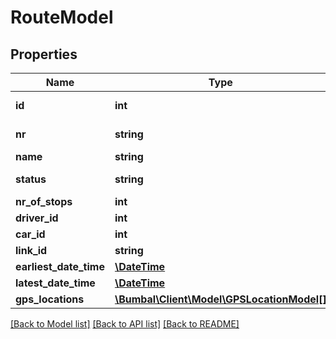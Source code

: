 # RouteModel

## Properties
Name | Type | Description | Notes
------------ | ------------- | ------------- | -------------
**id** | **int** | Unique Identifier | 
**nr** | **string** | Alternative Identifier | [optional] 
**name** | **string** | Description | [optional] 
**status** | **string** | Route Status | [optional] 
**nr_of_stops** | **int** |  | [optional] 
**driver_id** | **int** |  | [optional] 
**car_id** | **int** |  | [optional] 
**link_id** | **string** |  | [optional] 
**earliest_date_time** | [**\DateTime**](\DateTime.md) |  | [optional] 
**latest_date_time** | [**\DateTime**](\DateTime.md) |  | [optional] 
**gps_locations** | [**\Bumbal\Client\Model\GPSLocationModel[]**](GPSLocationModel.md) |  | [optional] 

[[Back to Model list]](../README.md#documentation-for-models) [[Back to API list]](../README.md#documentation-for-api-endpoints) [[Back to README]](../README.md)


